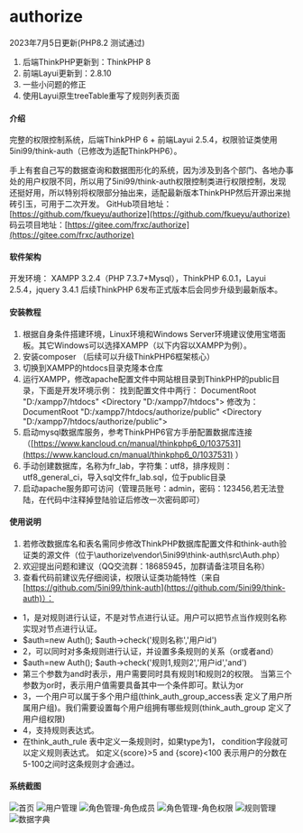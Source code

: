 <!--
 * @Author: 彭雨
 * @Date: 2019-10-24 11:08:49
 * @LastEditors  : 彭雨
 * @LastEditTime : 2020-01-09 12:35:37
 -->
# authorize

2023年7月5日更新(PHP8.2 测试通过)

1. 后端ThinkPHP更新到：ThinkPHP 8
2. 前端Layui更新到：2.8.10
3. 一些小问题的修正
4. 使用Layui原生treeTable重写了规则列表页面

#### 介绍

完整的权限控制系统，后端ThinkPHP 6 + 前端Layui 2.5.4，权限验证类使用5ini99/think-auth（已修改为适配ThinkPHP6）。

手上有套自己写的数据查询和数据图形化的系统，因为涉及到各个部门、各地办事处的用户权限不同，所以用了5ini99/think-auth权限控制类进行权限控制，发现还挺好用，所以特别将权限部分抽出来，适配最新版本ThinkPHP然后开源出来抛砖引玉，可用于二次开发。
GitHub项目地址：[https://github.com/fkueyu/authorize](https://github.com/fkueyu/authorize)
码云项目地址：[https://gitee.com/frxc/authorize](https://gitee.com/frxc/authorize)

#### 软件架构

开发环境： XAMPP 3.2.4（PHP 7.3.7+Mysql），ThinkPHP 6.0.1，Layui 2.5.4，jquery 3.4.1
后续ThinkPHP 6发布正式版本后会同步升级到最新版本。

#### 安装教程

1. 根据自身条件搭建环境，Linux环境和Windows Server环境建议使用宝塔面板。其它Windows可以选择XAMPP（以下内容以XAMPP为例）。
2. 安装composer （后续可以升级ThinkPHP6框架核心）
3. 切换到XAMPP的htdocs目录克隆本仓库
4. 运行XAMPP，修改apache配置文件中网站根目录到ThinkPHP的public目录，下面是开发环境示例：
找到配置文件中两行：
DocumentRoot "D:/xampp7/htdocs"
<Directory "D:/xampp7/htdocs">
修改为：
DocumentRoot "D:/xampp7/htdocs/authorize/public"
<Directory "D:/xampp7/htdocs/authorize/public">
5. 启动mysql数据库服务，参考ThinkPHP6官方手册配置数据库连接（[https://www.kancloud.cn/manual/thinkphp6_0/1037531](https://www.kancloud.cn/manual/thinkphp6_0/1037531) ）
6. 手动创建数据库，名称为fr_lab，字符集：utf8，排序规则：utf8_general_ci，导入sql文件fr_lab.sql，位于public目录
7. 启动apache服务即可访问（管理员账号：admin，密码：123456,若无法登陆，在代码中注释掉登陆验证后修改一次密码即可）

#### 使用说明

1. 若修改数据库名和表名需同步修改ThinkPHP数据库配置文件和think-auth验证类的源文件（位于\authorize\vendor\5ini99\think-auth\src\Auth.php）
2. 欢迎提出问题和建议（QQ交流群：18685945，加群请备注项目名称）
3. 查看代码前建议先仔细阅读，权限认证类功能特性（来自[https://github.com/5ini99/think-auth](https://github.com/5ini99/think-auth)）：

* 1，是对规则进行认证，不是对节点进行认证。用户可以把节点当作规则名称实现对节点进行认证。
* $auth=new Auth();  $auth->check('规则名称','用户id')
* 2，可以同时对多条规则进行认证，并设置多条规则的关系（or或者and）
* $auth=new Auth();  $auth->check('规则1,规则2','用户id','and')
* 第三个参数为and时表示，用户需要同时具有规则1和规则2的权限。 当第三个参数为or时，表示用户值需要具备其中一个条件即可。默认为or
* 3，一个用户可以属于多个用户组(think_auth_group_access表 定义了用户所属用户组)。我们需要设置每个用户组拥有哪些规则(think_auth_group 定义了用户组权限)
* 4，支持规则表达式。
* 在think_auth_rule 表中定义一条规则时，如果type为1， condition字段就可以定义规则表达式。 如定义{score}>5  and {score}<100  表示用户的分数在5-100之间时这条规则才会通过。

#### 系统截图

![首页](https://images.gitee.com/uploads/images/2019/0731/151222_2c6411f1_1219033.png "QQ截图20190731151159.png")
![用户管理](https://images.gitee.com/uploads/images/2019/0731/151320_b1679188_1219033.png "QQ截图20190731151159.png")
![角色管理-角色成员](https://images.gitee.com/uploads/images/2019/0731/151422_4da967ef_1219033.png "QQ截图20190731151349.png")
![角色管理-角色权限](https://images.gitee.com/uploads/images/2019/0731/151740_ae445a4f_1219033.png "QQ截图20190731151717.png")
![规则管理](https://images.gitee.com/uploads/images/2019/0731/151823_fed7920b_1219033.png "QQ截图20190731151717.png")
![数据字典](https://images.gitee.com/uploads/images/2019/0731/170740_4d74217f_1219033.png "QQ截图20190731151717.png")
